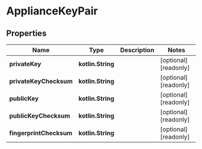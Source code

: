 
# ApplianceKeyPair

## Properties
Name | Type | Description | Notes
------------ | ------------- | ------------- | -------------
**privateKey** | **kotlin.String** |  |  [optional] [readonly]
**privateKeyChecksum** | **kotlin.String** |  |  [optional] [readonly]
**publicKey** | **kotlin.String** |  |  [optional] [readonly]
**publicKeyChecksum** | **kotlin.String** |  |  [optional] [readonly]
**fingerprintChecksum** | **kotlin.String** |  |  [optional] [readonly]



